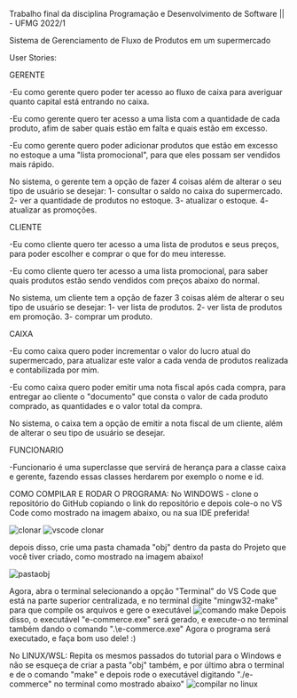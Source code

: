 Trabalho final da disciplina Programação e Desenvolvimento de Software || - UFMG 2022/1

Sistema de Gerenciamento de Fluxo de Produtos em um supermercado

User Stories:

GERENTE

-Eu como gerente quero poder ter acesso ao fluxo de caixa para averiguar quanto capital está entrando no caixa.

-Eu como gerente quero ter acesso a uma lista com a quantidade de cada produto, afim de saber quais estão em falta e quais estão em excesso.

-Eu como gerente quero poder adicionar produtos que estão em excesso no estoque a uma "lista promocional", para que eles possam ser vendidos mais rápido.

No sistema, o gerente tem a opção de fazer 4 coisas além de alterar o seu tipo de usuário se desejar: 1- consultar o saldo no caixa do supermercado. 2- ver a quantidade de produtos no estoque. 3- atualizar o estoque. 4- atualizar as promoções.

CLIENTE

-Eu como cliente quero ter acesso a uma lista de produtos e seus preços, para poder escolher e comprar o que for do meu interesse.

-Eu como cliente quero ter acesso a uma lista promocional, para saber quais produtos estão sendo vendidos com preços abaixo do normal.

No sistema, um cliente tem a opção de fazer 3 coisas além de alterar o seu tipo de usuário se desejar: 1- ver lista de produtos. 2- ver lista de produtos em promoção. 3- comprar um produto.

CAIXA

-Eu como caixa quero poder incrementar o valor do lucro atual do supermercado, para atualizar este valor a cada venda de produtos realizada e contabilizada por mim.

-Eu como caixa quero poder emitir uma nota fiscal após cada compra, para entregar ao cliente o "documento" que consta o valor de cada produto comprado, as quantidades e o valor total da compra.

No sistema, o caixa tem a opção de emitir a nota fiscal de um cliente, além de alterar o seu tipo de usuário se desejar.

FUNCIONARIO

-Funcionario é uma superclasse que servirá de herança para a classe caixa e gerente, fazendo essas classes herdarem por exemplo o nome e id.



COMO COMPILAR E RODAR O PROGRAMA:
No WINDOWS - clone o repositório do GitHub copiando o link do repositório e depois cole-o no VS Code como mostrado na imagem abaixo, ou na sua IDE preferida! 

![clonar](https://user-images.githubusercontent.com/97178655/179424633-b07bcd3b-463d-41f9-8d16-7d25666638f2.png)
![vscode clonar](https://user-images.githubusercontent.com/97178655/179424946-f8f03018-294e-4b7e-a520-80c5ae58ef95.png)

depois disso, crie uma pasta chamada "obj" dentro da pasta do Projeto que você tiver criado, como mostrado na imagem abaixo!

![pastaobj](https://user-images.githubusercontent.com/97178655/179425083-581206bd-a469-4be1-b0de-d0393b10fd1c.png)

Agora, abra o terminal selecionando a opção "Terminal" do VS Code que está na parte superior centralizada, e no terminal digite "mingw32-make" para que compile os arquivos e gere o executável
![comando make](https://user-images.githubusercontent.com/97178655/179425206-ecdc41c5-24b2-4643-a966-faec3c52cf15.png)
Depois disso, o executável "e-commerce.exe" será gerado, e execute-o no terminal também dando o comando ".\e-commerce.exe" 
Agora o programa será executado, e faça bom uso dele! :)

No LINUX/WSL: Repita os mesmos passados do tutorial para o Windows e não se esqueça de criar a pasta "obj" também, e por último abra o terminal e de o comando "make" e depois rode o executável digitando "./e-commerce" no terminal como mostrado abaixo"
![compilar no linux](https://user-images.githubusercontent.com/97178655/179426130-beb8dada-e30f-4144-9221-7973f0b404bd.png)



